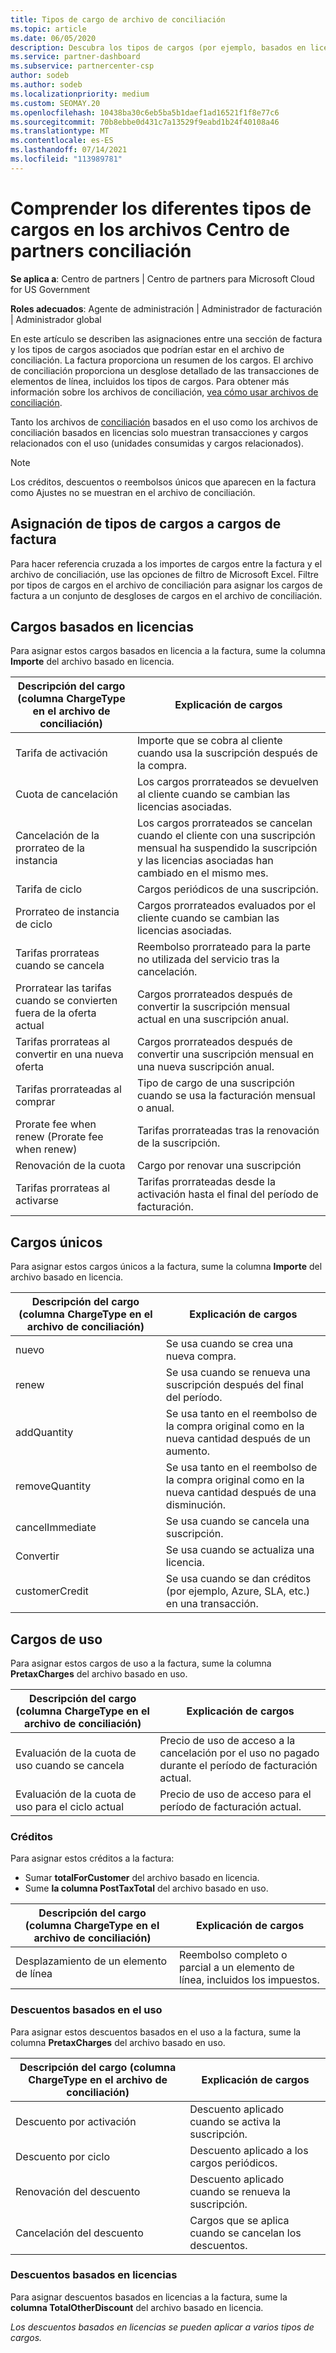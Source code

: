 ```yaml
---
title: Tipos de cargo de archivo de conciliación
ms.topic: article
ms.date: 06/05/2020
description: Descubra los tipos de cargos (por ejemplo, basados en licencias, basados en el uso y una sola vez), créditos y descuentos en Centro de partners conciliación.
ms.service: partner-dashboard
ms.subservice: partnercenter-csp
author: sodeb
ms.author: sodeb
ms.localizationpriority: medium
ms.custom: SEOMAY.20
ms.openlocfilehash: 10438ba30c6eb5ba5b1daef1ad16521f1f8e77c6
ms.sourcegitcommit: 70b8ebbe0d431c7a13529f9eabd1b24f40108a46
ms.translationtype: MT
ms.contentlocale: es-ES
ms.lasthandoff: 07/14/2021
ms.locfileid: "113989781"
---
```

# <a name="understand-the-different-charge-types-in-partner-center-reconciliation-files"></a>Comprender los diferentes tipos de cargos en los archivos Centro de partners conciliación

**Se aplica a**: Centro de partners | Centro de partners para Microsoft Cloud for US Government

**Roles adecuados**: Agente de administración | Administrador de facturación | Administrador global

En este artículo se describen las asignaciones entre una sección de factura y los tipos de cargos asociados que podrían estar en el archivo de conciliación. La factura proporciona un resumen de los cargos. El archivo de conciliación proporciona un desglose detallado de las transacciones de elementos de línea, incluidos los tipos de cargos. Para obtener más información sobre los archivos de conciliación, [vea cómo usar archivos de conciliación](use-the-reconciliation-files.md).

Tanto los archivos de [](license-based-recon-files.md) [conciliación](usage-based-recon-files.md) basados en el uso como los archivos de conciliación basados en licencias solo muestran transacciones y cargos relacionados con el uso (unidades consumidas y cargos relacionados).

> [!NOTE]
> Los créditos, descuentos o reembolsos únicos  que aparecen en la factura como Ajustes no se muestran en el archivo de conciliación.

## <a name="map-charge-types-to-invoice-charges"></a>Asignación de tipos de cargos a cargos de factura

Para hacer referencia cruzada a los importes de cargos entre la factura y el archivo de conciliación, use las opciones de filtro de Microsoft Excel. Filtre por tipos de cargos en el archivo de conciliación para asignar los cargos de factura a un conjunto de desgloses de cargos en el archivo de conciliación.

## <a name="license-based-charges"></a>Cargos basados en licencias

Para asignar estos cargos basados en licencia a la factura, sume la columna **Importe** del archivo basado en licencia.

| Descripción del cargo (columna ChargeType en el archivo de conciliación) | Explicación de cargos |
| ------------------------------------------------------------- | ------------------ |
| Tarifa de activación | Importe que se cobra al cliente cuando usa la suscripción después de la compra. |
| Cuota de cancelación | Los cargos prorrateados se devuelven al cliente cuando se cambian las licencias asociadas. |
| Cancelación de la prorrateo de la instancia | Los cargos prorrateados se cancelan cuando el cliente con una suscripción mensual ha suspendido la suscripción y las licencias asociadas han cambiado en el mismo mes. |
| Tarifa de ciclo | Cargos periódicos de una suscripción. |
| Prorrateo de instancia de ciclo | Cargos prorrateados evaluados por el cliente cuando se cambian las licencias asociadas. |
| Tarifas prorrateas cuando se cancela | Reembolso prorrateado para la parte no utilizada del servicio tras la cancelación. |
| Prorratear las tarifas cuando se convierten fuera de la oferta actual | Cargos prorrateados después de convertir la suscripción mensual actual en una suscripción anual. |
| Tarifas prorrateas al convertir en una nueva oferta | Cargos prorrateados después de convertir una suscripción mensual en una nueva suscripción anual. |
| Tarifas prorrateadas al comprar | Tipo de cargo de una suscripción cuando se usa la facturación mensual o anual. |
| Prorate fee when renew (Prorate fee when renew) | Tarifas prorrateadas tras la renovación de la suscripción. |
| Renovación de la cuota | Cargo por renovar una suscripción |
| Tarifas prorrateas al activarse | Tarifas prorrateadas desde la activación hasta el final del período de facturación. |

## <a name="one-time-charges"></a>Cargos únicos

Para asignar estos cargos únicos a la factura, sume la columna **Importe** del archivo basado en licencia.

| Descripción del cargo (columna ChargeType en el archivo de conciliación) | Explicación de cargos |
| ------------------------------------------------------------- | ------------------ |
| nuevo | Se usa cuando se crea una nueva compra. |
| renew | Se usa cuando se renueva una suscripción después del final del período. |
| addQuantity | Se usa tanto en el reembolso de la compra original como en la nueva cantidad después de un aumento. |
| removeQuantity | Se usa tanto en el reembolso de la compra original como en la nueva cantidad después de una disminución. |
| cancelImmediate | Se usa cuando se cancela una suscripción. |
| Convertir | Se usa cuando se actualiza una licencia. |
| customerCredit | Se usa cuando se dan créditos (por ejemplo, Azure, SLA, etc.) en una transacción. |

## <a name="usage-charges"></a>Cargos de uso

Para asignar estos cargos de uso a la factura, sume la columna **PretaxCharges** del archivo basado en uso.

| Descripción del cargo (columna ChargeType en el archivo de conciliación) | Explicación de cargos |
| ------------------------------------------------------------- | ------------------ |
| Evaluación de la cuota de uso cuando se cancela | Precio de uso de acceso a la cancelación por el uso no pagado durante el período de facturación actual. |
| Evaluación de la cuota de uso para el ciclo actual | Precio de uso de acceso para el período de facturación actual. |

### <a name="credits"></a>Créditos

Para asignar estos créditos a la factura:

- Sumar **totalForCustomer** del archivo basado en licencia.
- Sume **la columna PostTaxTotal** del archivo basado en uso.

| Descripción del cargo (columna ChargeType en el archivo de conciliación) | Explicación de cargos |
| ------------------------------------------------------------- | ------------------ |
| Desplazamiento de un elemento de línea | Reembolso completo o parcial a un elemento de línea, incluidos los impuestos. |

### <a name="usage-based-discounts"></a>Descuentos basados en el uso

Para asignar estos descuentos basados en el uso a la factura, sume la columna **PretaxCharges** del archivo basado en uso.

| Descripción del cargo (columna ChargeType en el archivo de conciliación) | Explicación de cargos |
| ------------------------------------------------------------- | ------------------ |
| Descuento por activación | Descuento aplicado cuando se activa la suscripción. |
| Descuento por ciclo | Descuento aplicado a los cargos periódicos. |
| Renovación del descuento | Descuento aplicado cuando se renueva la suscripción. |
| Cancelación del descuento | Cargos que se aplica cuando se cancelan los descuentos. |

### <a name="license-based-discounts"></a>Descuentos basados en licencias

Para asignar descuentos basados en licencias a la factura, sume la **columna TotalOtherDiscount** del archivo basado en licencia.

*Los descuentos basados en licencias se pueden aplicar a varios tipos de cargos.*

